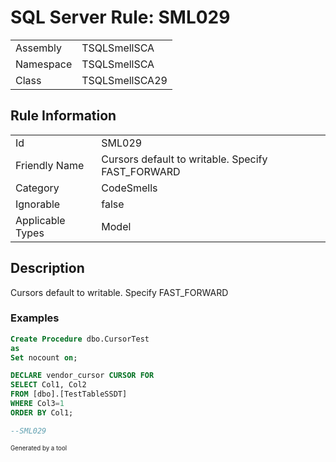 ﻿# SQL Server Rule: SML029
  
|    |    |
|----|----|
| Assembly | TSQLSmellSCA |
| Namespace | TSQLSmellSCA |
| Class | TSQLSmellSCA29 |
  
## Rule Information
  
|    |    |
|----|----|
| Id | SML029 |
| Friendly Name | Cursors default to writable.  Specify FAST_FORWARD |
| Category | CodeSmells |
| Ignorable | false |
| Applicable Types | Model  |
  
## Description
  
Cursors default to writable.  Specify FAST_FORWARD
  
### Examples
  
```sql
Create Procedure dbo.CursorTest
as
Set nocount on;

DECLARE vendor_cursor CURSOR FOR 
SELECT Col1, Col2
FROM [dbo].[TestTableSSDT]
WHERE Col3=1
ORDER BY Col1;

--SML029

```
  
<sub><sup>Generated by a tool</sup></sub>
